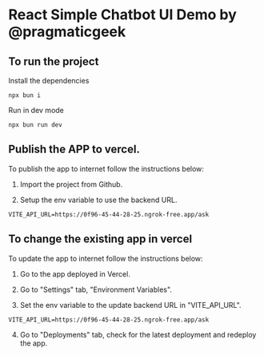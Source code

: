 # React Simple Chatbot UI Demo by @pragmaticgeek

## To run the project

Install the dependencies

```
npx bun i
```

Run in dev mode

```
npx bun run dev
```

## Publish the APP to vercel.

To publish the app to internet follow the instructions below:

1. Import the project from Github.

2. Setup the env variable to use the backend URL.

```
VITE_API_URL=https://0f96-45-44-28-25.ngrok-free.app/ask
```

## To change the existing app in vercel

To update the app to internet follow the instructions below:

1. Go to the app deployed in Vercel.

2. Go to "Settings" tab, "Environment Variables".

3. Set the env variable to the update backend URL in "VITE_API_URL".

```
VITE_API_URL=https://0f96-45-44-28-25.ngrok-free.app/ask
```

4. Go to "Deployments" tab, check for the latest deployment and redeploy the app.
